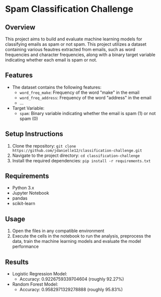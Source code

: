 # Spam Classification Challenge 

## Overview
This project aims to build and evaluate machine learning models for classifying emails as spam or not spam. This project utilizes a dataset containing various feautres extracted from emails, such as word frequencies and character frequencies, along with a binary target variable indicating whether each email is spam or not.

## Features
* The dataset contains the following features:
  * `word_freq_make`: Frequency of the word "make" in the email
  * `word_freq_address`: Frequency of the word "address" in the email
  * ...
* Target Variable:
  * `spam`: Binary variable indicating whether the email is spam (1) or not spam (0)

## Setup Instructions
1. Clone the repository:
`git clone https://github.com/jdanielle12/classification-challenge.git`
2. Navigate to the project directory:
`cd classification-challenge`
3. Install the required dependencies:
`pip install -r requirements.txt`

## Requirements
* Python 3.x
* Jupyter Notebook
* pandas
* scikit-learn

## Usage
1. Open the files in any compatible environment
2. Execute the cells in the notebook to run the analysis, preprocess the data, train the machine learning models and evaluate the model performance

## Results
* Logistic Regression Model:
  * Accuracy: 0.9226759339704604 (roughly 92.27%)
* Random Forest Model:
  * Accuracy: 0.9582971329278888 (roughly 95.83%)

